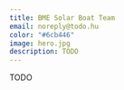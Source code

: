 ```yaml
---
title: BME Solar Boat Team
email: noreply@todo.hu
color: "#6cb446"
image: hero.jpg
description: TODO
---
```


TODO
